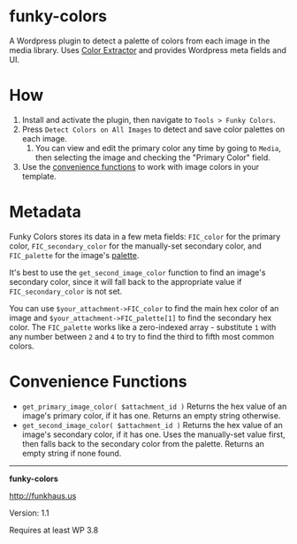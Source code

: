 # funky-colors
A Wordpress plugin to detect a palette of colors from each image in the media library. Uses [Color Extractor](https://github.com/thephpleague/color-extractor) and provides Wordpress meta fields and UI.

# How
1. Install and activate the plugin, then navigate to `Tools > Funky Colors`.
1. Press `Detect Colors on All Images` to detect and save color palettes on each image.
    1. You can view and edit the primary color any time by going to `Media`, then selecting the image and checking the "Primary Color" field.
1. Use the [convenience functions](#convenience-functions) to work with image colors in your template.

# Metadata
Funky Colors stores its data in a few meta fields: `FIC_color` for the primary color, `FIC_secondary_color` for the manually-set secondary color, and `FIC_palette` for the image's [palette](https://github.com/thephpleague/color-extractor#usage).

It's best to use the `get_second_image_color` function to find an image's secondary color, since it will fall back to the appropriate value if `FIC_secondary_color` is not set.

You can use `$your_attachment->FIC_color` to find the main hex color of an image and `$your_attachment->FIC_palette[1]` to find the secondary hex color. The `FIC_palette` works like a zero-indexed array - substitute `1` with any number between `2` and `4` to try to find the third to fifth most common colors.

# Convenience Functions
* `get_primary_image_color( $attachment_id )` Returns the hex value of an image's primary color, if it has one. Returns an empty string otherwise.
* `get_second_image_color( $attachment_id )` Returns the hex value of an image's secondary color, if it has one. Uses the manually-set value first, then falls back to the secondary color from the palette. Returns an empty string if none found.

--------

__funky-colors__

http://funkhaus.us

Version: 1.1

Requires at least WP 3.8
